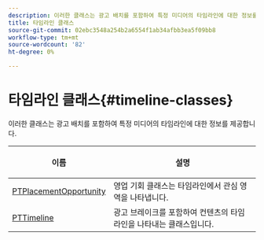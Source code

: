 ```yaml
---
description: 이러한 클래스는 광고 배치를 포함하여 특정 미디어의 타임라인에 대한 정보를 제공합니다.
title: 타임라인 클래스
source-git-commit: 02ebc3548a254b2a6554f1ab34afbb3ea5f09bb8
workflow-type: tm+mt
source-wordcount: '82'
ht-degree: 0%

---
```


# 타임라인 클래스{#timeline-classes}

이러한 클래스는 광고 배치를 포함하여 특정 미디어의 타임라인에 대한 정보를 제공합니다.

<table frame="all" colsep="1" rowsep="1" id="table_6752E908BA6546549619994A3F7D5F87"> 
 <thead> 
  <tr rowsep="1"> 
   <th colname="1" class="entry"> 이름 </th> 
   <th colname="2" class="entry"> <p>설명 </p> </th> 
  </tr> 
 </thead>
 <tbody> 
  <tr rowsep="1"> 
   <td colname="1"> <a href="https://help.adobe.com/en_US/primetime/api/psdk/appledoc/Classes/PTPlacementOpportunity.html" format="html" scope="external"> PTPlacementOpportunity</a> </td> 
   <td colname="2"> 영업 기회 클래스는 타임라인에서 관심 영역을 나타냅니다. </td> 
  </tr> 
  <tr rowsep="1"> 
   <td colname="1"><a href="https://help.adobe.com/en_US/primetime/api/psdk/appledoc/Classes/PTTimeline.html" format="html" scope="external"> PTTimeline</a> </td> 
   <td colname="2"> 광고 브레이크를 포함하여 컨텐츠의 타임라인을 나타내는 클래스입니다. </td> 
  </tr> 
 </tbody> 
</table>
